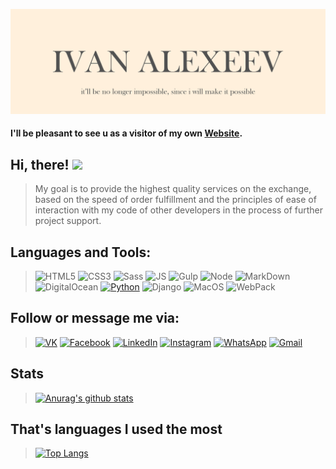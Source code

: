 [![Header](https://github.com/alexeevivan/alexeevivan/blob/main/assets/%D0%91%D0%B5%D0%B7%20%D0%B8%D0%BC%D0%B5%D0%BD%D0%B8-1.png)]()
#### I'll be pleasant to see u as a visitor of my own **[Website]([https://alexeevivan.com/](https://coral-app-umjn7.ondigitalocean.app))**.
## Hi, there! <img src="https://raw.githubusercontent.com/MartinHeinz/MartinHeinz/master/wave.gif" width="30px">
> My goal is to provide the highest quality services on the exchange, based on the speed of order fulfillment and the principles of ease of interaction with my code of other developers in the process of further project support.

## Languages and Tools:
> ![HTML5](https://img.shields.io/badge/HTML5-17181D?style=for-the-badge&logo=html5&logoColor=goldenrod)
![CSS3](https://img.shields.io/badge/CSS3-17181D?style=for-the-badge&logo=css3&logoColor=goldenrod)
![Sass](https://img.shields.io/badge/Sass-17181D?style=for-the-badge&logo=sass&logoColor=goldenrod)
![JS](https://img.shields.io/badge/JavaScript-17181D?style=for-the-badge&logo=javascript&logoColor=goldenrod)
![Gulp](https://img.shields.io/badge/Gulp-17181D?style=for-the-badge&logo=gulp&logoColor=goldenrod)
![Node](https://img.shields.io/badge/Node.js-17181D?style=for-the-badge&logo=nodedotjs&logoColor=goldenrod)
![MarkDown](https://img.shields.io/badge/Markdown-17181D?style=for-the-badge&logo=markdown&logoColor=goldenrod)
![DigitalOcean](https://img.shields.io/badge/Digital_Ocean-17181D?style=for-the-badge&logo=DigitalOcean&logoColor=goldenrod)
[![Python](https://img.shields.io/badge/-Python-17181D?style=for-the-badge&logo=python&logoColor=goldenrod)](https://www.python.org/dev/peps/pep-0020/#id2)
![Django](https://img.shields.io/badge/Django-17181D?style=for-the-badge&logo=django&logoColor=goldenrod)
![MacOS](https://img.shields.io/badge/mac%20os-17181D?style=for-the-badge&logo=apple&logoColor=goldenrod)
![WebPack](https://img.shields.io/badge/webpack-17181D?style=for-the-badge&logo=webpack&logoColor=goldenrod)

## Follow or message me via:
> [![VK](https://img.shields.io/badge/-Vk-black?style=for-the-badge&logo=vk&logoColor=blue)](https://vk.com/freedomai)
[![Facebook](https://img.shields.io/badge/-Facebook-black?style=for-the-badge&logo=facebook&logoColor=blue)](https://www.facebook.com/levelup4ever)
[![LinkedIn](https://img.shields.io/badge/-LinkedIn-black?style=for-the-badge&logo=linkedin&logoColor=blue)](https://www.linkedin.com/in/ivan-alexeev-3394791a1/)
[![Instagram](https://img.shields.io/badge/-Instagram-black?style=for-the-badge&logo=instagram&logoColor=blue)](https://www.instagram.com/ivan_alexeev7/)
[![WhatsApp](https://img.shields.io/badge/-WhatsApp-black?style=for-the-badge&logo=whatsapp&logoColor=blue)](https://wa.me/+375447506008)
[![Gmail](https://img.shields.io/badge/-Gmail-black?style=for-the-badge&logo=gmail&logoColor=blue)](https://alexeevivan92@gmail.com)

## Stats
> [![Anurag's github stats](https://github-readme-stats.vercel.app/api?username=alexeevivan&show_icons=True&theme=solarized-light&title_color=DAA521&icon_color=007EC6&border_color=2F363D&text_color=8B949E&bg_color=0D1115)](https://github.com/anuraghazra/github-readme-stats)

## That's languages I used the most
> [![Top Langs](https://github-readme-stats.vercel.app/api/top-langs/?username=alexeevivan&layout=compact&theme=solarized-light&title_color=DAA521&border_color=2F363D&text_color=8B949E&bg_color=0D1115)](https://github.com/anuraghazra/github-readme-stats)
